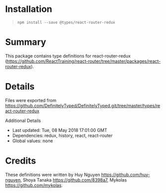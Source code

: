 # Installation
> `npm install --save @types/react-router-redux`

# Summary
This package contains type definitions for react-router-redux (https://github.com/ReactTraining/react-router/tree/master/packages/react-router-redux).

# Details
Files were exported from https://github.com/DefinitelyTyped/DefinitelyTyped.git/tree/master/types/react-router-redux

Additional Details
 * Last updated: Tue, 08 May 2018 17:01:00 GMT
 * Dependencies: redux, history, react, react-router
 * Global values: none

# Credits
These definitions were written by Huy Nguyen <https://github.com/huy-nguyen>, Shoya Tanaka <https://github.com/8398a7>, Mykolas <https://github.com/mykolas>.
